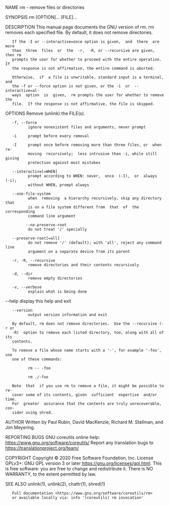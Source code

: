 NAME
       rm - remove files or directories

SYNOPSIS
       rm [OPTION]... [FILE]...

DESCRIPTION
       This  manual  page  documents  the  GNU version of rm.  rm removes each
       specified file.  By default, it does not remove directories.

       If the -I or --interactive=once option is given,  and  there  are  more
       than  three  files  or  the  -r,  -R, or --recursive are given, then rm
       prompts the user for whether to proceed with the entire operation.   If
       the response is not affirmative, the entire command is aborted.

       Otherwise,  if  a file is unwritable, standard input is a terminal, and
       the -f or --force option is not given, or the -i  or  --interactive=al‐
       ways  option  is  given,  rm prompts the user for whether to remove the
       file.  If the response is not affirmative, the file is skipped.
OPTIONS
       Remove (unlink) the FILE(s).

       -f, --force
              ignore nonexistent files and arguments, never prompt

       -i     prompt before every removal

       -I     prompt once before removing more than three files, or  when  re‐
              moving  recursively;  less intrusive than -i, while still giving
              protection against most mistakes

       --interactive[=WHEN]
              prompt according to WHEN: never,  once  (-I),  or  always  (-i);
              without WHEN, prompt always

       --one-file-system
              when  removing  a hierarchy recursively, skip any directory that
              is on a file system different from  that  of  the  corresponding
              command line argument

             --no-preserve-root
              do not treat '/' specially

       --preserve-root[=all]
              do not remove '/' (default); with 'all', reject any command line
              argument on a separate device from its parent

       -r, -R, --recursive
              remove directories and their contents recursively

       -d, --dir
              remove empty directories

       -v, --verbose
              explain what is being done
--help display this help and exit

       --version
              output version information and exit

       By default, rm does not remove directories.  Use the --recursive (-r or
       -R)  option to remove each listed directory, too, along with all of its
       contents.

       To remove a file whose name starts with a '-', for example '-foo',  use
       one of these commands:

              rm -- -foo

              rm ./-foo

       Note  that  if you use rm to remove a file, it might be possible to re‐
       cover some of its contents, given  sufficient  expertise  and/or  time.
       For  greater  assurance that the contents are truly unrecoverable, con‐
       sider using shred.
AUTHOR
       Written by Paul Rubin, David MacKenzie, Richard M.  Stallman,  and  Jim
       Meyering.

REPORTING BUGS
       GNU coreutils online help: <https://www.gnu.org/software/coreutils/>
       Report any translation bugs to <https://translationproject.org/team/>

COPYRIGHT
       Copyright  ©  2020  Free Software Foundation, Inc.  License GPLv3+: GNU
       GPL version 3 or later <https://gnu.org/licenses/gpl.html>.
       This is free software: you are free  to  change  and  redistribute  it.
       There is NO WARRANTY, to the extent permitted by law.

SEE ALSO
       unlink(1), unlink(2), chattr(1), shred(1)

       Full documentation <https://www.gnu.org/software/coreutils/rm>
       or available locally via: info '(coreutils) rm invocation'

